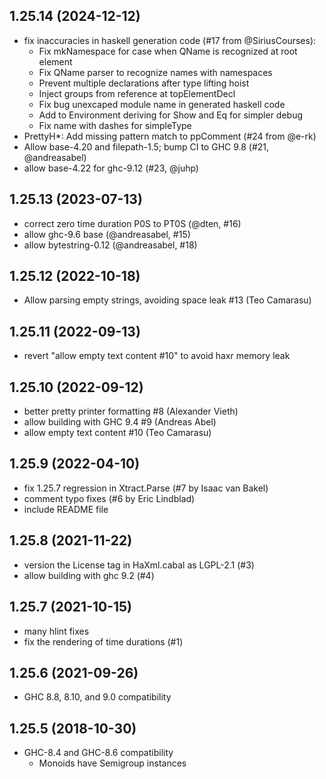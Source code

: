 ## 1.25.14 (2024-12-12)
- fix inaccuracies in haskell generation code (#17 from @SiriusCourses):
  - Fix mkNamespace for case when QName is recognized at root element
  - Fix QName parser to recognize names with namespaces
  - Prevent multiple declarations after type lifting hoist
  - Inject groups from reference at topElementDecl
  - Fix bug unexcaped module name in generated haskell code
  - Add to Environment deriving for Show and Eq for simpler debug
  - Fix name with dashes for simpleType
- PrettyH*: Add missing pattern match to ppComment (#24 from @e-rk)
- Allow base-4.20 and filepath-1.5; bump CI to GHC 9.8 (#21, @andreasabel)
- allow base-4.22 for ghc-9.12 (#23, @juhp)

## 1.25.13 (2023-07-13)
- correct zero time duration P0S to PT0S (@dten, #16)
- allow ghc-9.6 base (@andreasabel, #15)
- allow bytestring-0.12 (@andreasabel, #18)

## 1.25.12 (2022-10-18)
- Allow parsing empty strings, avoiding space leak #13 (Teo Camarasu)

## 1.25.11 (2022-09-13)
- revert "allow empty text content #10" to avoid haxr memory leak

## 1.25.10 (2022-09-12)
- better pretty printer formatting #8 (Alexander Vieth)
- allow building with GHC 9.4 #9 (Andreas Abel)
- allow empty text content #10 (Teo Camarasu)

## 1.25.9 (2022-04-10)
- fix 1.25.7 regression in Xtract.Parse (#7 by Isaac van Bakel)
- comment typo fixes (#6 by Eric Lindblad)
- include README file

## 1.25.8 (2021-11-22)
- version the License tag in HaXml.cabal as LGPL-2.1 (#3)
- allow building with ghc 9.2 (#4)

## 1.25.7 (2021-10-15)
- many hlint fixes
- fix the rendering of time durations (#1)

## 1.25.6 (2021-09-26)

- GHC 8.8, 8.10, and 9.0 compatibility

## 1.25.5 (2018-10-30)

- GHC-8.4 and GHC-8.6 compatibility
  - Monoids have Semigroup instances
